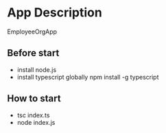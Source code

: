 # App Description

EmployeeOrgApp

## Before start

- install node.js
- install typescript globally
  npm install -g typescript

## How to start

- tsc index.ts
- node index.js
